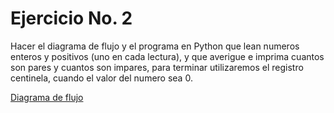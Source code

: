 # Ejercicio No. 2

Hacer el diagrama de flujo y el programa en Python que lean numeros enteros y positivos (uno en cada lectura), y que averigue e imprima cuantos son pares y cuantos son impares, para terminar utilizaremos el registro centinela, cuando el valor del numero sea 0. 

[Diagrama de flujo](Ejercicio2.png "Diagrama de flujo")
